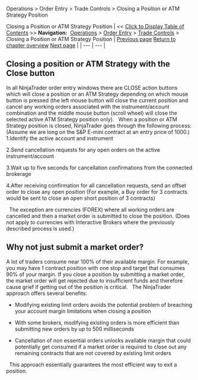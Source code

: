 ﻿
Operations \> Order Entry \> Trade Controls \> Closing a Position or ATM Strategy Position

Closing a Position or ATM Strategy Position
| \<\< [Click to Display Table of Contents](closing_a_position_or_atm_stra.md) \>\> **Navigation:**     [Operations](operations.md) \> [Order Entry](order_entry.md) \> [Trade Controls](trade_controls.md) \> Closing a Position or ATM Strategy Position | [Previous page](trade_controls.md) [Return to chapter overview](trade_controls.md) [Next page](position_display.md) |
| --- | --- |
## Closing a position or ATM Strategy with the Close button
In all NinjaTrader order entry windows there are CLOSE action buttons which will close a position or an ATM Strategy depending on which mouse button is pressed (the left mouse button will close the current position and cancel any working orders associated with the instrument/account combination and the middle mouse button (scroll wheel) will close the selected active ATM Strategy position only).
 
When a position or ATM Strategy position is closed, NinjaTrader goes through the following process: (Assume we are long on the S\&P E\-mini contract at an entry price of 1000\.)
1\.Identify the active account and instrument 

2\.Send cancellation requests for any open orders on the active instrument/account

3\.Wait up to five seconds for cancellation confirmations from the connected brokerage

4\.After receiving confirmation for all cancellation requests, send an offset order to close any open position (For example, a Buy order for 3 contracts would be sent to close an open short position of 3 contracts)

 
The exception are currencies (FOREX) where all working orders are cancelled and then a market order is submitted to close the position. (Does not apply to currencies with Interactive Brokers where the previously described process is used.)
 
## Why not just submit a market order?
A lot of traders consume near 100% of their available margin. For example, you may have 1 contract position with one stop and target that consumes 90% of your margin. If you close a position by submitting a market order, the market order will get rejected due to insufficient funds and therefore cause grief if getting out of the position is critical.
 
The NinjaTrader approach offers several benefits:
- Modifying existing limit orders avoids the potential problem of breaching your account margin limitations when closing a position 

- With some brokers, modifying existing orders is more efficient than submitting new orders by up to 500 milliseconds 

- Cancellation of non essential orders unlocks available margin that could potentially get consumed if a market order is required to close out any remaining contracts that are not covered by existing limit orders 

 
This approach essentially guarantees the most efficient way to exit a position.
